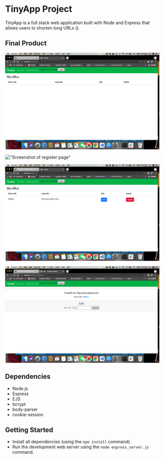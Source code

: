 # TinyApp Project

TinyApp is a full stack web application built with Node and Express that allows users to shorten long URLs ().

## Final Product

!["Screenshot of URLs page"](https://github.com/andysongsong/tinyapp/blob/master/docs/urls-page.png?raw=trues)

!["Screenshot of register page"]('https://github.com/andysongsong/tinyapp/blob/master/docs/register-page.png?raw=true')

!["Screenshot of profile page"](https://github.com/andysongsong/tinyapp/blob/master/docs/profile-page.png?raw=true)

!["Screenshot of creat-url page"](https://github.com/andysongsong/tinyapp/blob/master/docs/creaturl-page.png?raw=true)

## Dependencies

- Node.js
- Express
- EJS
- bcrypt
- body-parser
- cookie-session

## Getting Started

- Install all dependencies (using the `npm install` command).
- Run the development web server using the `node express_server.js` command.
